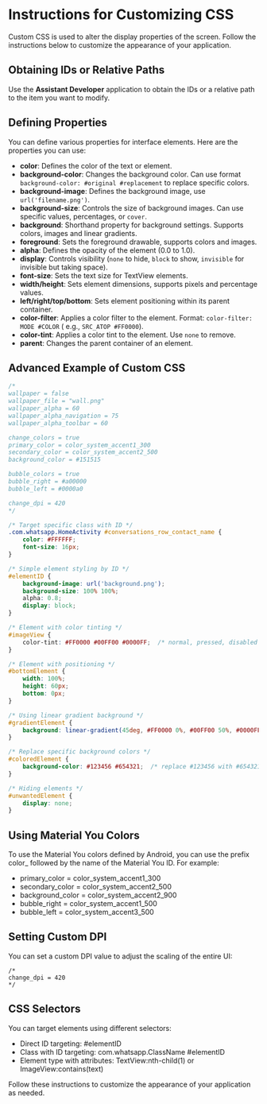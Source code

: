 # Instructions for Customizing CSS

Custom CSS is used to alter the display properties of the screen. Follow the instructions below to
customize the appearance of your application.

## Obtaining IDs or Relative Paths

Use the **Assistant Developer** application to obtain the IDs or a relative path to the item you
want to modify.

## Defining Properties

You can define various properties for interface elements. Here are the properties you can use:

- **color**: Defines the color of the text or element.
- **background-color**: Changes the background color. Can use format
  `background-color: #original #replacement` to replace specific colors.
- **background-image**: Defines the background image, use `url('filename.png')`.
- **background-size**: Controls the size of background images. Can use specific values, percentages,
  or `cover`.
- **background**: Shorthand property for background settings. Supports colors, images and linear
  gradients.
- **foreground**: Sets the foreground drawable, supports colors and images.
- **alpha**: Defines the opacity of the element (0.0 to 1.0).
- **display**: Controls visibility (`none` to hide, `block` to show, `invisible` for invisible but
  taking space).
- **font-size**: Sets the text size for TextView elements.
- **width/height**: Sets element dimensions, supports pixels and percentage values.
- **left/right/top/bottom**: Sets element positioning within its parent container.
- **color-filter**: Applies a color filter to the element. Format: `color-filter: MODE #COLOR` (
  e.g., `SRC_ATOP #FF0000`).
- **color-tint**: Applies a color tint to the element. Use `none` to remove.
- **parent**: Changes the parent container of an element.

## Advanced Example of Custom CSS

```css
/* 
wallpaper = false
wallpaper_file = "wall.png"
wallpaper_alpha = 60
wallpaper_alpha_navigation = 75
wallpaper_alpha_toolbar = 60

change_colors = true
primary_color = color_system_accent1_300
secondary_color = color_system_accent2_500
background_color = #151515

bubble_colors = true
bubble_right = #a00000
bubble_left = #0000a0

change_dpi = 420
*/

/* Target specific class with ID */
.com.whatsapp.HomeActivity #conversations_row_contact_name {
    color: #FFFFFF;
    font-size: 16px;
}

/* Simple element styling by ID */
#elementID {
    background-image: url('background.png');
    background-size: 100% 100%;
    alpha: 0.8;
    display: block;
}

/* Element with color tinting */
#imageView {
    color-tint: #FF0000 #00FF00 #0000FF;  /* normal, pressed, disabled states */
}

/* Element with positioning */
#bottomElement {
    width: 100%;
    height: 60px;
    bottom: 0px;
}

/* Using linear gradient background */
#gradientElement {
    background: linear-gradient(45deg, #FF0000 0%, #00FF00 50%, #0000FF 100%);
}

/* Replace specific background colors */
#coloredElement {
    background-color: #123456 #654321;  /* replace #123456 with #654321 */
}

/* Hiding elements */
#unwantedElement {
    display: none;
}
```

## Using Material You Colors

To use the Material You colors defined by Android, you can use the prefix color_ followed by the
name of the Material You ID. For example:

* primary_color = color_system_accent1_300
* secondary_color = color_system_accent2_500
* background_color = color_system_accent2_900
* bubble_right = color_system_accent1_500
* bubble_left = color_system_accent3_500

## Setting Custom DPI

You can set a custom DPI value to adjust the scaling of the entire UI:

```
/* 
change_dpi = 420
*/
```

## CSS Selectors

You can target elements using different selectors:

* Direct ID targeting: #elementID
* Class with ID targeting: com.whatsapp.ClassName #elementID
* Element type with attributes: TextView:nth-child(1) or ImageView:contains(text)

Follow these instructions to customize the appearance of your application as needed.